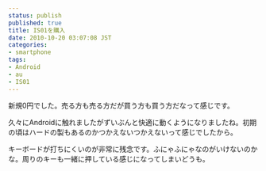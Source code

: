 ```yaml
---
status: publish
published: true
title: IS01を購入
date: 2010-10-20 03:07:08 JST
categories:
- smartphone
tags:
- Android
- au
- IS01
---
```

新規0円でした。売る方も売る方だが買う方も買う方だなって感じです。

久々にAndroidに触れましたがずいぶんと快適に動くようになりましたね。初期の頃はハードの製もあるのかつかえないつかえないって感じでしたから。

キーボードが打ちにくいのが非常に残念です。ふにゃふにゃなのがいけないのかな。周りのキーも一緒に押している感じになってしまいどうも。
